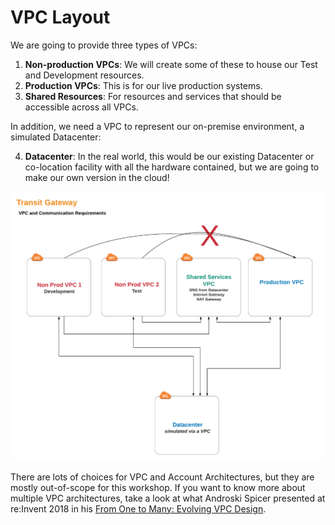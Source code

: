 # VPC Layout

We are going to provide three types of VPCs:

1. **Non-production VPCs**: We will create some of these to house our Test and Development resources.
2. **Production VPCs**: This is for our live production systems.
3. **Shared Resources**: For resources and services that should be accessible across all VPCs.

In addition, we need a VPC to represent our on-premise environment, a simulated Datacenter:

4. **Datacenter**: In the real world, this would be our existing Datacenter or co-location facility with all the hardware contained, but we are going to make our own version in the cloud!

![Speficy Details Screenshot](../images/hybrid-vpcs-diagram.png)

There are lots of choices for VPC and Account Architectures, but they are mostly out-of-scope for this workshop. If you want to know more about multiple VPC architectures, take a look at what Androski Spicer presented at re:Invent 2018 in his [From One to Many: Evolving VPC Design](https://www.youtube.com/watch?v=8K7GZFff_V0 "youtube video").

